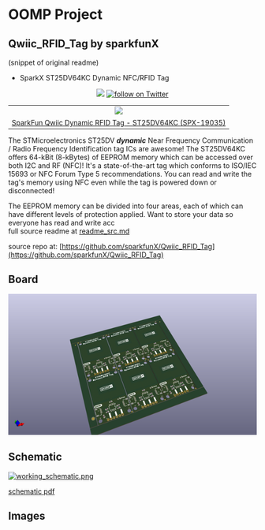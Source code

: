 # OOMP Project  
## Qwiic_RFID_Tag  by sparkfunX  
  
(snippet of original readme)  
  
- SparkX ST25DV64KC Dynamic NFC/RFID Tag  
  
<p align="center">  
    <a href="https://github.com/sparkfunX/Qwiic_RFID_Tag/blob/master/LICENSE" alt="License">  
        <img src="https://img.shields.io/badge/license-MIT-blue.svg" /></a>  
    <a href="https://twitter.com/intent/follow?screen_name=sparkfun">  
                    <img src="https://img.shields.io/twitter/follow/sparkfun.svg?style=social&logo=twitter"  
                          alt="follow on Twitter"></a>  
</p>  
  
<table class="table table-hover table-striped table-bordered">  
    <tr align="center">  
     <td><a href="https://www.sparkfun.com/products/19035"><img src="https://cdn.sparkfun.com/assets/parts/1/8/6/3/6/19035-Qwiic_RFID_Tag-01.jpg"></a></td>  
    </tr>  
    <tr align="center">  
        <td><a href="https://www.sparkfun.com/products/19035">SparkFun Qwiic Dynamic RFID Tag - ST25DV64KC (SPX-19035)</a></td>  
    </tr>  
</table>  
  
The STMicroelectronics ST25DV _**dynamic**_ Near Frequency Communication / Radio Frequency Identification tag ICs are awesome! The ST25DV64KC offers 64-kBit (8-kBytes) of EEPROM memory which can be accessed over both I2C and RF (NFC)! It's a state-of-the-art tag which conforms to ISO/IEC 15693 or NFC Forum Type 5 recommendations. You can read and write the tag's memory using NFC even while the tag is powered down or disconnected!  
  
The EEPROM memory can be divided into four areas, each of which can have different levels of protection applied. Want to store your data so everyone has read and write acc  
  full source readme at [readme_src.md](readme_src.md)  
  
source repo at: [https://github.com/sparkfunX/Qwiic_RFID_Tag](https://github.com/sparkfunX/Qwiic_RFID_Tag)  
## Board  
  
[![working_3d.png](working_3d_600.png)](working_3d.png)  
## Schematic  
  
[![working_schematic.png](working_schematic_600.png)](working_schematic.png)  
  
[schematic pdf](working_schematic.pdf)  
## Images  
